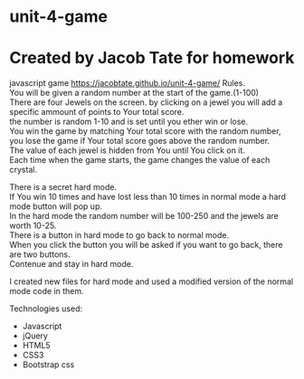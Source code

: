 # unit-4-game
# Created by Jacob Tate for homework
javascript game
https://jacobtate.github.io/unit-4-game/
Rules.<br>
 You will be given a random number at the start of the game.(1-100)<br>
 There are four Jewels on the screen. by clicking on a jewel you will add a specific ammount of points to Your
 total score.<br>
 the number is random 1-10 and is set until you ether win or lose.<br>
 You win the game by matching Your total score with the random number, you lose the game if Your total
 score goes above the random number.<br>
 The value of each jewel is hidden from You until You click on it.<br>
 Each time when the game starts, the game changes the value of each crystal.<br>
 
 There is a secret hard mode.<br>
 If You win 10 times and have lost less than 10 times in normal mode a hard mode button will pop up.<br>
 In the hard mode the random number will be 100-250 and the jewels are worth 10-25.<br>
 There is a button in hard mode to go back to normal mode.<br>
 When you click the button you will be asked if you want to go back, there are two buttons.<br>
 Contenue and stay in hard mode.<br>
 
 I created new files for hard mode and used a modified version of the normal mode code in them.<br>
 
Technologies used:<br>
- Javascript
- jQuery
- HTML5
- CSS3
- Bootstrap css
